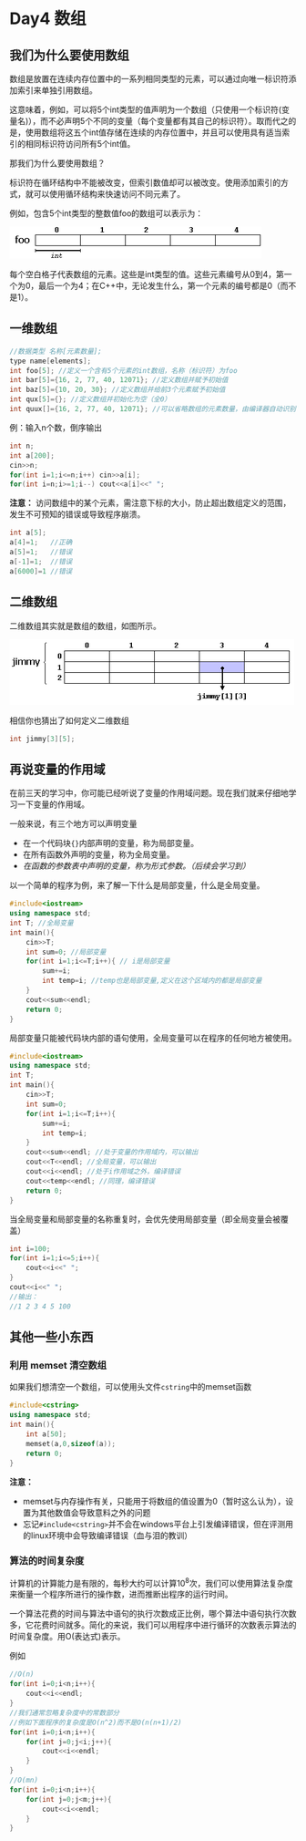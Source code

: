 # Day4 数组
## 我们为什么要使用数组
数组是放置在连续内存位置中的一系列相同类型的元素，可以通过向唯一标识符添加索引来单独引用数组。

这意味着，例如，可以将5个int类型的值声明为一个数组（只使用一个标识符(变量名)），而不必声明5个不同的变量（每个变量都有其自己的标识符）。取而代之的是，使用数组将这五个int值存储在连续的内存位置中，并且可以使用具有适当索引的相同标识符访问所有5个int值。

那我们为什么要使用数组？

标识符在循环结构中不能被改变，但索引数值却可以被改变。使用添加索引的方式，就可以使用循环结构来快速访问不同元素了。

例如，包含5个int类型的整数值foo的数组可以表示为：

![](images/day4_array.png)

每个空白格子代表数组的元素。这些是int类型的值。这些元素编号从0到4，第一个为0，最后一个为4；在C++中，无论发生什么，第一个元素的编号都是0（而不是1）。

## 一维数组
```c++
//数据类型 名称[元素数量];
type name[elements];
int foo[5]; //定义一个含有5个元素的int数组，名称（标识符）为foo
int bar[5]={16, 2, 77, 40, 12071}; //定义数组并赋予初始值
int baz[5]={10, 20, 30}; //定义数组并给前3个元素赋予初始值
int qux[5]={}; //定义数组并初始化为空（全0）
int quux[]={16, 2, 77, 40, 12071}; //可以省略数组的元素数量，由编译器自动识别
```
例：输入n个数，倒序输出
```c++
int n;
int a[200];
cin>>n;
for(int i=1;i<=n;i++) cin>>a[i];
for(int i=n;i>=1;i--) cout<<a[i]<<" ";
```
**注意：** 访问数组中的某个元素，需注意下标的大小，防止超出数组定义的范围，发生不可预知的错误或导致程序崩溃。
```c++
int a[5];
a[4]=1;   //正确
a[5]=1;   //错误
a[-1]=1;  //错误
a[6000]=1 //错误
```
## 二维数组
二维数组其实就是数组的数组，如图所示。

![](images/day4_multi_array.png)

相信你也猜出了如何定义二维数组
```c++
int jimmy[3][5];
```

## 再说变量的作用域
在前三天的学习中，你可能已经听说了变量的作用域问题。现在我们就来仔细地学习一下变量的作用域。

一般来说，有三个地方可以声明变量
- 在一个代码块`{}`内部声明的变量，称为局部变量。
- 在所有函数外声明的变量，称为全局变量。
- *在函数的参数表中声明的变量，称为形式参数。（后续会学习到）*

以一个简单的程序为例，来了解一下什么是局部变量，什么是全局变量。
```c++
#include<iostream>
using namespace std;
int T; //全局变量
int main(){
    cin>>T;
    int sum=0; //局部变量
    for(int i=1;i<=T;i++){ // i是局部变量
        sum+=i;
        int temp=i; //temp也是局部变量,定义在这个区域内的都是局部变量
    }
    cout<<sum<<endl;
    return 0;
}
```
局部变量只能被代码块内部的语句使用，全局变量可以在程序的任何地方被使用。
```c++
#include<iostream>
using namespace std;
int T;
int main(){
    cin>>T;
    int sum=0;
    for(int i=1;i<=T;i++){
        sum+=i;
        int temp=i;
    }
    cout<<sum<<endl; //处于变量的作用域内，可以输出
    cout<<T<<endl; //全局变量，可以输出
    cout<<i<<endl; //处于i作用域之外，编译错误
    cout<<temp<<endl; //同理，编译错误
    return 0;
}
```
当全局变量和局部变量的名称重复时，会优先使用局部变量（即全局变量会被覆盖）
```c++
int i=100;
for(int i=1;i<=5;i++){
    cout<<i<<" ";
}
cout<<i<<" ";
//输出：
//1 2 3 4 5 100
```
## 其他一些小东西
### 利用 memset 清空数组
如果我们想清空一个数组，可以使用头文件`cstring`中的memset函数
```c++
#include<cstring>
using namespace std;
int main(){
    int a[50];
    memset(a,0,sizeof(a));
    return 0;
}
```
**注意：**
- memset与内存操作有关，只能用于将数组的值设置为0（暂时这么认为），设置为其他数值会导致意料之外的问题
- 忘记`#include<cstring>`并不会在windows平台上引发编译错误，但在评测用的linux环境中会导致编译错误（血与泪的教训）
### 算法的时间复杂度
计算机的计算能力是有限的，每秒大约可以计算10<sup>8</sup>次，我们可以使用算法复杂度来衡量一个程序所进行的操作数，进而推断出程序的运行时间。

一个算法花费的时间与算法中语句的执行次数成正比例，哪个算法中语句执行次数多，它花费时间就多。简化的来说，我们可以用程序中进行循环的次数表示算法的时间复杂度。用O(表达式)表示。

例如
```c++
//O(n)
for(int i=0;i<n;i++){
    cout<<i<<endl;
}
//我们通常忽略复杂度中的常数部分
//例如下面程序的复杂度是O(n^2)而不是O(n(n+1)/2)
for(int i=0;i<n;i++){
    for(int j=0;j<i;j++){
        cout<<i<<endl;
    }
}
//O(mn)
for(int i=0;i<n;i++){
    for(int j=0;j<m;j++){
        cout<<i<<endl;
    }
}
```
